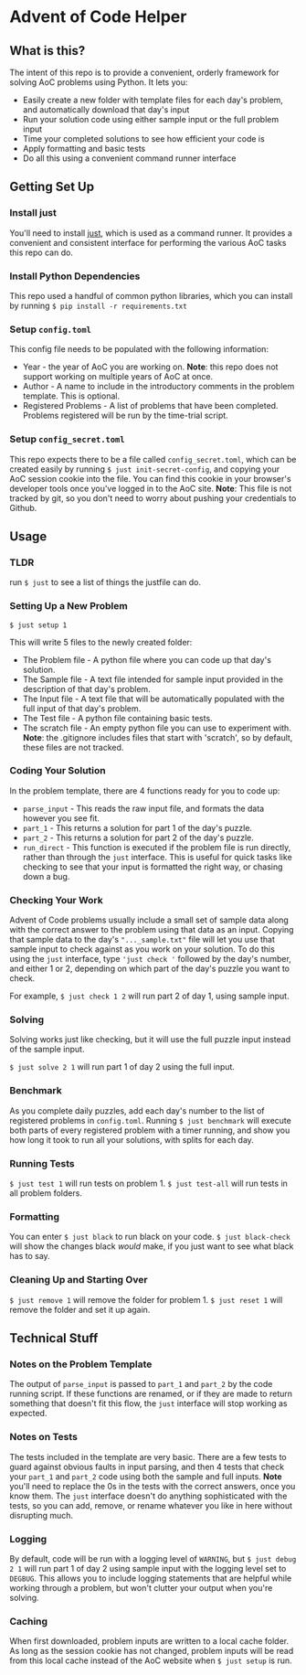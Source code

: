 # Advent of Code Helper

## What is this?
The intent of this repo is to provide a convenient, orderly framework for solving AoC problems using Python. It lets you:
 - Easily create a new folder with template files for each day's problem, and automatically download that day's input
 - Run your solution code using either sample input or the full problem input
 - Time your completed solutions to see how efficient your code is
 - Apply formatting and basic tests
 - Do all this using a convenient command runner interface


## Getting Set Up

### Install just
You'll need to install [just](https://github.com/casey/just#just), which is used as a command runner. It provides a convenient and consistent interface for performing the various AoC tasks this repo can do.

### Install Python Dependencies
This repo used a handful of common python libraries, which you can install by running `$ pip install -r requirements.txt`

### Setup `config.toml`
This config file needs to be populated with the following information:
 - Year - the year of AoC you are working on. **Note**: this repo does not support working on multiple years of AoC at once. 
 - Author - A name to include in the introductory comments in the problem template. This is optional.
 - Registered Problems - A list of problems that have been completed. Problems registered will be run by the time-trial script.

### Setup `config_secret.toml`
This repo expects there to be a file called `config_secret.toml`, which can be created easily by running `$ just init-secret-config`, and copying your AoC session cookie into the file. You can find this cookie in your browser's developer tools once you've logged in to the AoC site. **Note**: This file is not tracked by git, so you don't need to worry about pushing your credentials to Github.

## Usage
### TLDR
run `$ just` to see a list of things the justfile can do.

### Setting Up a New Problem
`$ just setup 1`

This will write 5 files to the newly created folder:
 - The Problem file - A python file where you can code up that day's solution.
 - The Sample file - A text file intended for sample input provided in the description of that day's problem.
 - The Input file - A text file that will be automatically populated with the full input of that day's problem.
 - The Test file - A python file containing basic tests. 
 - The scratch file - An empty python file you can use to experiment with. **Note**: the .gitignore includes files that start with 'scratch', so by default, these files are not tracked.

### Coding Your Solution
In the problem template, there are 4 functions ready for you to code up:
- `parse_input` - This reads the raw input file, and formats the data however you see fit.
- `part_1` - This returns a solution for part 1 of the day's puzzle.
- `part_2` - This returns a solution for part 2 of the day's puzzle.
- `run_direct` - This function is executed if the problem file is run directly, rather than through the `just` interface. This is useful for quick tasks like checking to see that your input is formatted the right way, or chasing down a bug. 

### Checking Your Work
Advent of Code problems usually include a small set of sample data along with the correct answer to the problem using that data as an input. Copying that sample data to the day's `"..._sample.txt"` file will let you use that sample input to check against as you work on your solution. To do this using the `just` interface, type `'just check '` followed by the day's number, and either 1 or 2, depending on which part of the day's puzzle you want to check.

For example, `$ just check 1 2` will run part 2 of day 1, using sample input.

### Solving
Solving works just like checking, but it will use the full puzzle input instead of the sample input.

`$ just solve 2 1` will run part 1 of day 2 using the full input.

### Benchmark
As you complete daily puzzles, add each day's number to the list of registered problems in `config.toml`. 
Running `$ just benchmark` will execute both parts of every registered problem with a timer running, and show you how long it took to run all your solutions, with splits for each day.


### Running Tests
`$ just test 1` will run tests on problem 1. `$ just test-all` will run tests in all problem folders.

### Formatting
You can enter `$ just black` to run black on your code. `$ just black-check` will show the changes black *would* make, if you just want to see what black has to say. 

### Cleaning Up and Starting Over
`$ just remove 1` will remove the folder for problem 1. `$ just reset 1` will remove the folder and set it up again.

## Technical Stuff

### Notes on the Problem Template
The output of `parse_input` is passed to `part_1` and `part_2` by the code running script. If these functions are renamed, or if they are made to return something that doesn't fit this flow, the `just` interface will stop working as expected.

### Notes on Tests
The tests included in the template are very basic. There are a few tests to guard against obvious faults in input parsing, and then 4 tests that check your `part_1` and `part_2` code using both the sample and full inputs. **Note** you'll need to replace the 0s in the tests with the correct answers, once you know them.
The `just` interface doesn't do anything sophisticated with the tests, so you can add, remove, or rename whatever you like in here without disrupting much.

### Logging
By default, code will be run with a logging level of `WARNING`, but `$ just debug 2 1` will run part 1 of day 2 using sample input with the logging level set to `DEGBUG`. This allows you to include logging statements that are helpful while working through a problem, but won't clutter your output when you're solving.

### Caching
When first downloaded, problem inputs are written to a local cache folder. As long as the session cookie has not changed, problem inputs will be read from this local cache instead of the AoC website when `$ just setup` is run. 